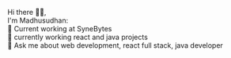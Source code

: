 Hi there 🧑‍💻,<br /> I'm Madhusudhan:<br />
🏢 Current working at SyneBytes<br />
🔭 currently working react and java projects<br />
💬 Ask me about web development, react full stack, java developer<br />



<!--
**Neo3labs/Neo3labs** is a ✨ _special_ ✨ repository because its `README.md` (this file) appears on your GitHub profile.

Here are some ideas to get you started:

- 🔭 I’m currently working on ... 
- 🌱 I’m currently learning ...
- 👯 I’m looking to collaborate on ...
- 🤔 I’m looking for help with ...
- 💬 Ask me about ...
- 📫 How to reach me: ...
- 😄 Pronouns: ...
- ⚡ Fun fact: ...
-->
